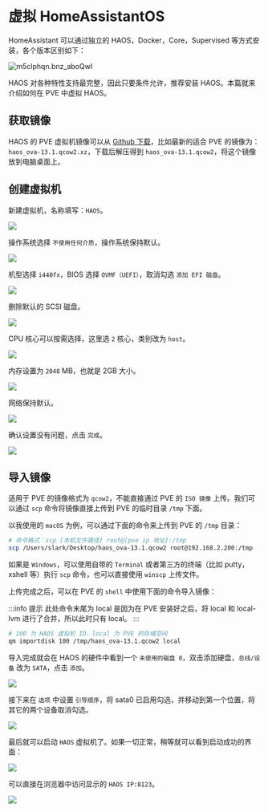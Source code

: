 # 虚拟 HomeAssistantOS

HomeAssistant 可以通过独立的 HAOS，Docker，Core，Supervised 等方式安装，各个版本区别如下：

![m5clphqn.bnz_aboQwI](https://img-1255332810.cos.ap-chengdu.myqcloud.com/m5clphqn.bnz_aboQwI.png)

HAOS 对各种特性支持最完整，因此只要条件允许，推荐安装 HAOS。本篇就来介绍如何在 PVE 中虚拟 HAOS。

## 获取镜像

HAOS 的 PVE 虚拟机镜像可以从 [Github 下载](https://github.com/home-assistant/operating-system/releases)，比如最新的适合 PVE 的镜像为：`haos_ova-13.1.qcow2.xz`，下载后解压得到 `haos_ova-13.1.qcow2`，将这个镜像放到电脑桌面上。

## 创建虚拟机

新建虚拟机，名称填写：`HAOS`。

![](https://img.slarker.me/wiki/644a159a929a4832be4e1d194915e690.webp)

操作系统选择 `不使用任何介质`，操作系统保持默认。

![](https://img.slarker.me/wiki/276058b5baaf4e6da10b01fd22278f76.webp)

机型选择 `i440fx`，BIOS 选择 `OVMF（UEFI）`，取消勾选 `添加 EFI 磁盘`。

![](https://img.slarker.me/wiki/f1f65f1f105c427783994153cc593b51.webp)

删除默认的 SCSI 磁盘。

![](https://img.slarker.me/wiki/a355f4f2efa64809afd5cc21a5dd3482.webp)

CPU 核心可以按需选择，这里选 `2` 核心，类别改为 `host`。

![](https://img.slarker.me/wiki/e0ef35b5449543bb9da4e65d7e65bbd1.webp)

内存设置为 `2048` MB，也就是 2GB 大小。

![](https://img.slarker.me/wiki/c74818a56e0644a0a685a9713c84398d.webp)

网络保持默认。

![](https://img.slarker.me/wiki/caff5286e4d742938a0de6aa347667f9.webp)

确认设置没有问题，点击 `完成`。

![](https://img.slarker.me/wiki/b9f64fb9a7d24fcd95a6d7c81ddafa2e.webp)

##  导入镜像

适用于 PVE 的镜像格式为 `qcow2`，不能直接通过 PVE 的 `ISO 镜像` 上传。我们可以通过 `scp` 命令将镜像直接上传到 PVE 的临时目录 `/tmp` 下面。

以我使用的 `macOS` 为例，可以通过下面的命令来上传到 PVE 的 `/tmp` 目录：

```sh
# 命令格式：scp [本机文件路径] root@[pve ip 地址]:/tmp
scp /Users/slark/Desktop/haos_ova-13.1.qcow2 root@192.168.2.200:/tmp
```

如果是 `Windows`，可以使用自带的 `Terminal` 或者第三方的终端（比如 putty，xshell 等）执行 `scp` 命令，也可以直接使用 `winscp` 上传文件。

上传完成之后，可以在 PVE 的 `shell` 中使用下面的命令导入镜像：

:::info 提示
此处命令末尾为 local 是因为在 PVE 安装好之后，将 local 和 local-lvm 进行了合并，所以此时只有 local。
:::

```sh
# 100 为 HAOS 虚拟机 ID，local 为 PVE 的存储空间
qm importdisk 100 /tmp/haos_ova-13.1.qcow2 local
```

导入完成就会在 HAOS 的硬件中看到一个 `未使用的磁盘 0`，双击添加硬盘，`总线/设备` 改为 `SATA`，点击 `添加`。

![](https://img.slarker.me/wiki/202409212330627.webp)

接下来在 `选项` 中设置 `引导顺序`，将 sata0 已启用勾选，并移动到第一个位置，将其它的两个设备取消勾选。

![](https://img.slarker.me/wiki/202409212329936.webp)

最后就可以启动 `HAOS` 虚拟机了。如果一切正常，稍等就可以看到启动成功的界面：

![](https://img.slarker.me/wiki/ba976e15f6ff4a5e8587c34749295728.webp)

可以直接在浏览器中访问显示的 `HAOS IP:8123`。

![](https://img.slarker.me/wiki/7a2eec06842a4e2786b97504dbcb2fbb.webp)



